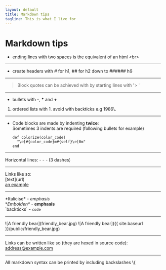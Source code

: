 ```yaml
---
layout: default
title: Markdown tips
tagline: This is what I live for
---
```


# Markdown tips  
- ending lines with two spaces is the equivalent of an html \<br>  

---

- create headers with # for h1, ## for h2 down to ###### h6

---

> Block quotes can be achieved with by starting lines with '> '  

---

* bullets with **\-**, **\*** and **\+**
1. ordered lists with 1. avoid with backticks e.g 1986\\.

---

- Code blocks are made by indenting **twice**:  
Sometimes 3 indents are required (following bullets for example)

      def colorize(color_code)
        "\e[#{color_code}m#{self}\e[0m"
      end

---

Horizontal lines: - - - (3 dashes)

---

Links like so:  
\[text]\(url)  
[an example](http://example.com/ "Title")  

---

\*Italicise\* - *emphasis*  
\**Embolden\** - **emphasis**  
\`backticks\` - `code`

---

!\[A friendly bear]\(friendly_bear.jpg)
![A friendly bear]({{ site.baseurl }}/public/friendly_bear.jpg)

---

Links can be written like so (they are hexed in source code):  
<address@example.com>

---

All markdown syntax can be printed by including backslashes \\{
